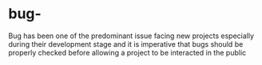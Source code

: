 # bug-
Bug has been one of the predominant issue facing new projects especially during their development stage and it is imperative that bugs should be properly checked before allowing a project to be interacted in the public 
